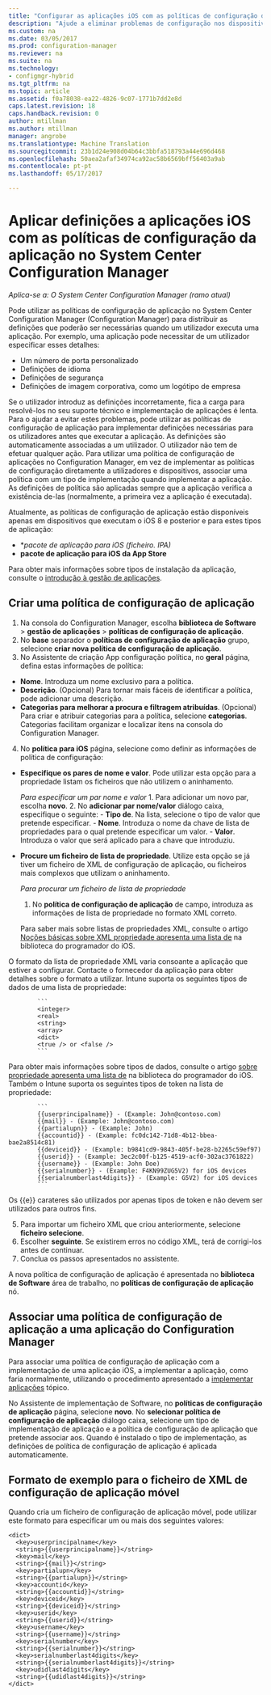 ```yaml
---
title: "Configurar as aplicações iOS com as políticas de configuração de aplicação | Documentos do Microsoft"
description: "Ajude a eliminar problemas de configuração nos dispositivos que executam o iOS 8 ou posterior ao implementar políticas de configuração de aplicação para os utilizadores antes de estes executados aplicações."
ms.custom: na
ms.date: 03/05/2017
ms.prod: configuration-manager
ms.reviewer: na
ms.suite: na
ms.technology:
- configmgr-hybrid
ms.tgt_pltfrm: na
ms.topic: article
ms.assetid: f0a78038-ea22-4826-9c07-1771b7dd2e8d
caps.latest.revision: 18
caps.handback.revision: 0
author: mtillman
ms.author: mtillman
manager: angrobe
ms.translationtype: Machine Translation
ms.sourcegitcommit: 23b1d24e908d04b64c3bbfa518793a44e696d468
ms.openlocfilehash: 50aea2afaf34974ca92ac58b6569bff56403a9ab
ms.contentlocale: pt-pt
ms.lasthandoff: 05/17/2017

---
```

# <a name="apply-settings-to-ios-apps-with-app-configuration-policies-in-system-center-configuration-manager"></a>Aplicar definições a aplicações iOS com as políticas de configuração da aplicação no System Center Configuration Manager

*Aplica-se a: O System Center Configuration Manager (ramo atual)*


Pode utilizar as políticas de configuração de aplicação no System Center Configuration Manager (Configuration Manager) para distribuir as definições que poderão ser necessárias quando um utilizador executa uma aplicação. Por exemplo, uma aplicação pode necessitar de um utilizador especificar esses detalhes:
- Um número de porta personalizado
- Definições de idioma
- Definições de segurança
- Definições de imagem corporativa, como um logótipo de empresa

Se o utilizador introduz as definições incorretamente, fica a carga para resolvê-los no seu suporte técnico e implementação de aplicações é lenta.
Para o ajudar a evitar estes problemas, pode utilizar as políticas de configuração de aplicação para implementar definições necessárias para os utilizadores antes que executar a aplicação. As definições são automaticamente associadas a um utilizador. O utilizador não tem de efetuar qualquer ação.
Para utilizar uma política de configuração de aplicações no Configuration Manager, em vez de implementar as políticas de configuração diretamente a utilizadores e dispositivos, associar uma política com um tipo de implementação quando implementar a aplicação. As definições de política são aplicadas sempre que a aplicação verifica a existência de-las (normalmente, a primeira vez a aplicação é executada).

Atualmente, as políticas de configuração de aplicação estão disponíveis apenas em dispositivos que executam o iOS 8 e posterior e para estes tipos de aplicação:

- **pacote de aplicação para iOS (*ficheiro. IPA)**
- **pacote de aplicação para iOS da App Store**

Para obter mais informações sobre tipos de instalação da aplicação, consulte o [introdução à gestão de aplicações](/sccm/apps/understand/introduction-to-application-management).

## <a name="create-an-app-configuration-policy"></a>Criar uma política de configuração de aplicação

1. Na consola do Configuration Manager, escolha **biblioteca de Software** > **gestão de aplicações** > **políticas de configuração de aplicação**.
2. No **base** separador o **políticas de configuração de aplicação** grupo, selecione **criar nova política de configuração de aplicação**.
3. No Assistente de criação App configuração política, no **geral** página, defina estas informações de política:
  - **Nome**. Introduza um nome exclusivo para a política.
  - **Descrição**. (Opcional) Para tornar mais fáceis de identificar a política, pode adicionar uma descrição.
  - **Categorias para melhorar a procura e filtragem atribuídas**. (Opcional) Para criar e atribuir categorias para a política, selecione **categorias**. Categorias facilitam organizar e localizar itens na consola do Configuration Manager.
4. No **política para iOS** página, selecione como definir as informações de política de configuração:
  - **Especifique os pares de nome e valor**. Pode utilizar esta opção para a propriedade listam os ficheiros que não utilizem o aninhamento.

      *Para especificar um par nome e valor*
        1. Para adicionar um novo par, escolha **novo**.
        2. No **adicionar par nome/valor** diálogo caixa, especifique o seguinte:
            - **Tipo de**. Na lista, selecione o tipo de valor que pretende especificar.
            - **Nome**. Introduza o nome da chave de lista de propriedades para o qual pretende especificar um valor.
            - **Valor**. Introduza o valor que será aplicado para a chave que introduziu.

  - **Procure um ficheiro de lista de propriedade**. Utilize esta opção se já tiver um ficheiro de XML de configuração de aplicação, ou ficheiros mais complexos que utilizam o aninhamento.

    *Para procurar um ficheiro de lista de propriedade*

      1.  No **política de configuração de aplicação** de campo, introduza as informações de lista de propriedade no formato XML correto.

      Para saber mais sobre listas de propriedades XML, consulte o artigo [Noções básicas sobre XML propriedade apresenta uma lista de](https://developer.apple.com/library/ios/documentation/Cocoa/Conceptual/PropertyLists/UnderstandXMLPlist/UnderstandXMLPlist.html) na biblioteca do programador do iOS.

O formato da lista de propriedade XML varia consoante a aplicação que estiver a configurar. Contacte o fornecedor da aplicação para obter detalhes sobre o formato a utilizar.
Intune suporta os seguintes tipos de dados de uma lista de propriedade:
            
            ```
            <integer>
            <real>
            <string>
            <array>
            <dict>
            <true /> or <false />
            ```
Para obter mais informações sobre tipos de dados, consulte o artigo [sobre propriedade apresenta uma lista de](https://developer.apple.com/library/content/documentation/Cocoa/Conceptual/PropertyLists/AboutPropertyLists/AboutPropertyLists.html) na biblioteca do programador do iOS.
Também o Intune suporta os seguintes tipos de token na lista de propriedade:
            
            ```
            {{userprincipalname}} - (Example: John@contoso.com)
            {{mail}} - (Example: John@contoso.com)
            {{partialupn}} - (Example: John)
            {{accountid}} - (Example: fc0dc142-71d8-4b12-bbea-bae2a8514c81)
            {{deviceid}} - (Example: b9841cd9-9843-405f-be28-b2265c59ef97)
            {{userid}} - (Example: 3ec2c00f-b125-4519-acf0-302ac3761822)
            {{username}} - (Example: John Doe)
            {{serialnumber}} - (Example: F4KN99ZUG5V2) for iOS devices
            {{serialnumberlast4digits}} - (Example: G5V2) for iOS devices
            ```

Os {{e}} carateres são utilizados por apenas tipos de token e não devem ser utilizados para outros fins.
            
5. Para importar um ficheiro XML que criou anteriormente, selecione **ficheiro selecione**.
6. Escolher **seguinte**. Se existirem erros no código XML, terá de corrigi-los antes de continuar.
7. Conclua os passos apresentados no assistente.

A nova política de configuração de aplicação é apresentada no **biblioteca de Software** área de trabalho, no **políticas de configuração de aplicação** nó.

## <a name="associate-an-app-configuration-policy-with-a-configuration-manager-application"></a>Associar uma política de configuração de aplicação a uma aplicação do Configuration Manager

Para associar uma política de configuração de aplicação com a implementação de uma aplicação iOS, a implementar a aplicação, como faria normalmente, utilizando o procedimento apresentado a [implementar aplicações](/sccm/apps/deploy-use/deploy-applications) tópico.

No Assistente de implementação de Software, no **políticas de configuração de aplicação** página, selecione **novo**. No **selecionar política de configuração de aplicação** diálogo caixa, selecione um tipo de implementação de aplicação e a política de configuração de aplicação que pretende associar aos.
Quando é instalado o tipo de implementação, as definições de política de configuração de aplicação é aplicada automaticamente.

## <a name="example-format-for-the-mobile-app-configuration-xml-file"></a>Formato de exemplo para o ficheiro de XML de configuração de aplicação móvel

Quando cria um ficheiro de configuração de aplicação móvel, pode utilizar este formato para especificar um ou mais dos seguintes valores:

```
<dict>
  <key>userprincipalname</key>
  <string>{{userprincipalname}}</string>
  <key>mail</key>
  <string>{{mail}}</string>
  <key>partialupn</key>
  <string>{{partialupn}}</string>
  <key>accountid</key>
  <string>{{accountid}}</string>
  <key>deviceid</key>
  <string>{{deviceid}}</string>
  <key>userid</key>
  <string>{{userid}}</string>
  <key>username</key>
  <string>{{username}}</string>
  <key>serialnumber</key>
  <string>{{serialnumber}}</string>
  <key>serialnumberlast4digits</key>
  <string>{{serialnumberlast4digits}}</string>
  <key>udidlast4digits</key>
  <string>{{udidlast4digits}}</string>
</dict>
```

